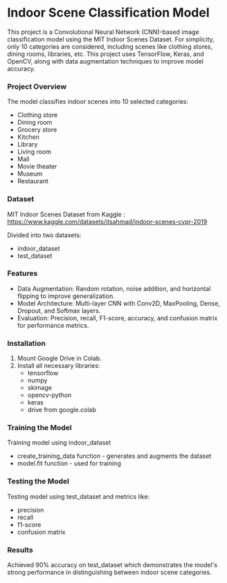 # Indoor Scene Classification Model
This project is a Convolutional Neural Network (CNN)-based image classification model using the MIT Indoor Scenes Dataset. For simplicity, only 10 categories are considered, including scenes like clothing stores, dining rooms, libraries, etc. This project uses TensorFlow, Keras, and OpenCV, along with data augmentation techniques to improve model accuracy.
### Project Overview
The model classifies indoor scenes into 10 selected categories:
- Clothing store
- Dining room
- Grocery store
- Kitchen
- Library
- Living room
- Mall
- Movie theater
- Museum
- Restaurant
### Dataset
MIT Indoor Scenes Dataset from Kaggle : https://www.kaggle.com/datasets/itsahmad/indoor-scenes-cvpr-2019

Divided into two datasets:
- indoor_dataset
- test_dataset
### Features
- Data Augmentation: Random rotation, noise addition, and horizontal flipping to improve generalization.
- Model Architecture: Multi-layer CNN with Conv2D, MaxPooling, Dense, Dropout, and Softmax layers.
- Evaluation: Precision, recall, F1-score, accuracy, and confusion matrix for performance metrics.
### Installation
1. Mount Google Drive in Colab.
2. Install all necessary libraries:
   - tensorflow
   - numpy
   - skimage
   - opencv-python
   - keras
   - drive from google.colab
### Training the Model
Training model using indoor_dataset
- create_training_data function - generates and augments the dataset
- model.fit function - used for training
### Testing the Model
Testing model using test_dataset and metrics like:
- precision
- recall
- f1-score
- confusion matrix
### Results
Achieved 90% accuracy on test_dataset which demonstrates the model's strong performance in distinguishing between indoor scene categories.
